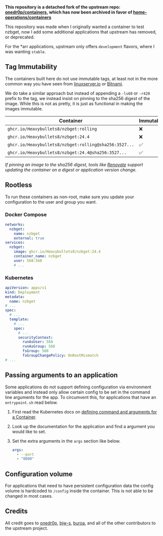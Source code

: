 **This repository is a detached fork of the upstream repo:
[onedr0p/containers](https://github.com/onedr0p/containers), which has now been
archived in favor of
[home-operations/containers](https://github.com/home-operations/containers)**

This repository was made when I originally wanted a container to test nzbget,
now I add some additional applications that upstream has removed, or deprecated.

For the *arr applications, upstream only offers `development` flavors, where I
was wanting `stable`.

## Tag Immutability

The containers built here do not use immutable tags, at least not in the more
common way you have seen from [linuxserver.io](https://fleet.linuxserver.io/) or
[Bitnami](https://bitnami.com/stacks/containers).

We do take a similar approach but instead of appending a `-ls69` or `-r420`
prefix to the tag, we instead insist on pinning to the sha256 digest of the
image. While this is not as pretty, it is just as functional in making the
images immutable.

| Container                                             | Immutable |
| ----------------------------------------------------- | --------- |
| `ghcr.io/Heavybullets8/nzbget:rolling`                | ❌        |
| `ghcr.io/Heavybullets8/nzbget:24.4`                   | ❌        |
| `ghcr.io/Heavybullets8/nzbget:rolling@sha256:3527...` | ✅        |
| `ghcr.io/Heavybullets8/nzbget:24.4@sha256:3527...`    | ✅        |

_If pinning an image to the sha256 digest, tools like
[Renovate](https://github.com/renovatebot/renovate) support updating the
container on a digest or application version change._

## Rootless

To run these containers as non-root, make sure you update your configuration to
the user and group you want.

### Docker Compose

```yaml
networks:
  nzbget:
    name: nzbget
    external: true
services:
  nzbget:
    image: ghcr.io/Heavybullets8/nzbget:24.4
    container_name: nzbget
    user: 568:568
    # ...
```

### Kubernetes

```yaml
apiVersion: apps/v1
kind: Deployment
metadata:
  name: nzbget
# ...
spec:
  # ...
  template:
    # ...
    spec:
      # ...
      securityContext:
        runAsUser: 568
        runAsGroup: 568
        fsGroup: 568
        fsGroupChangePolicy: OnRootMismatch
# ...
```

## Passing arguments to an application

Some applications do not support defining configuration via environment
variables and instead only allow certain config to be set in the command line
arguments for the app. To circumvent this, for applications that have an
`entrypoint.sh` read below.

1. First read the Kubernetes docs on
   [defining command and arguments for a Container](https://kubernetes.io/docs/tasks/inject-data-application/define-command-argument-container/).
2. Look up the documentation for the application and find a argument you would
   like to set.
3. Set the extra arguments in the `args` section like below.

   ```yaml
   args:
     - --port
     - "8080"
   ```

## Configuration volume

For applications that need to have persistent configuration data the config
volume is hardcoded to `/config` inside the container. This is not able to be
changed in most cases.

## Credits

All credit goes to [onedr0p](https://github.com/onedr0p),
[bjw-s](https://github.com/bjw-s), [buroa](https://github.com/buroa), and all of
the other contributors to the upstream project.
